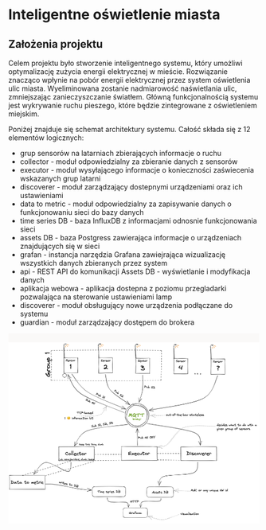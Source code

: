 # Inteligentne oświetlenie miasta

## Założenia projektu

Celem projektu było stworzenie inteligentnego systemu, który umożliwi optymalizację zużycia energii elektrycznej w mieście. 
Rozwiązanie znacząco wpłynie na pobór energii elektrycznej przez system oświetlenia ulic miasta. 
Wyeliminowana zostanie nadmiarowość  naświetlania ulic, zmniejszając zanieczyszczanie światłem. 
Główną funkcjonalnością systemu jest wykrywanie ruchu pieszego, które będzie zintegrowane z oświetleniem miejskim. 

Poniżej znajduje się schemat architektury systemu. Całość składa się z 12 elementów logicznych:

- grup sensorów na latarniach zbierających informacje o ruchu 
- collector - moduł odpowiedzialny za zbieranie danych z sensorów
- executor - moduł wysyłającego informacje o konieczności zaświecenia wskazanych grup latarni
- discoverer - moduł zarządzający dostepnymi urządzeniami oraz ich ustawieniami
- data to metric - moduł odpowiedzialny za zapisywanie danych o funkcjonowaniu sieci do bazy danych
- time series DB - baza InfluxDB z informacjami odnosnie funkcjonowania sieci
- assets DB - baza Postgress zawierająca informacje o urządzeniach znajdujących się w sieci
- grafan - instancja narzędzia Grafana zawiejrająca wizualizację wszystkich danych zbieranych przez system
- api - REST API do komunikacji Assets DB - wyświetlanie i modyfikacja danych
- aplikacja webowa - aplikacja dostepna z poziomu przegladarki pozwalająca na sterowanie ustawieniami lamp
- discoverer - moduł obsługujący nowe urządzenia podłączane do systemu
- guardian - moduł zarządzający dostępem do brokera

![Screenshot](img/Architecture.PNG)

